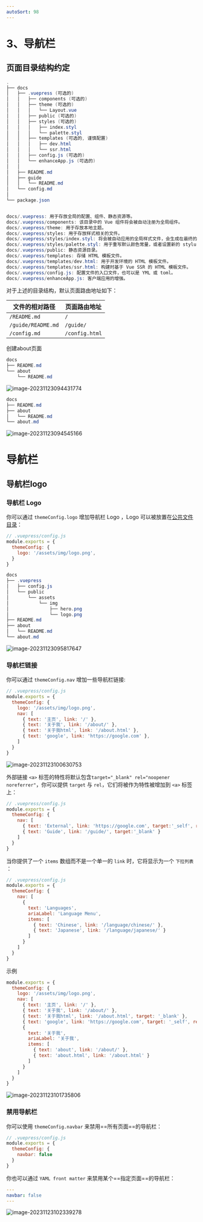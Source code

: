 ```yaml
---
autoSort: 98
---
```


# 3、导航栏 


## 页面目录结构约定

```powershell
.
├── docs
│   ├── .vuepress (可选的)
│   │   ├── components (可选的)
│   │   ├── theme (可选的)
│   │   │   └── Layout.vue
│   │   ├── public (可选的)
│   │   ├── styles (可选的)
│   │   │   ├── index.styl
│   │   │   └── palette.styl
│   │   ├── templates (可选的, 谨慎配置)
│   │   │   ├── dev.html
│   │   │   └── ssr.html
│   │   ├── config.js (可选的)
│   │   └── enhanceApp.js (可选的)
│   │ 
│   ├── README.md
│   ├── guide
│   │   └── README.md
│   └── config.md
│ 
└── package.json


docs/.vuepress: 用于存放全局的配置、组件、静态资源等。
docs/.vuepress/components: 该目录中的 Vue 组件将会被自动注册为全局组件。
docs/.vuepress/theme: 用于存放本地主题。
docs/.vuepress/styles: 用于存放样式相关的文件。
docs/.vuepress/styles/index.styl: 将会被自动应用的全局样式文件，会生成在最终的 CSS 文件结尾，具有比默认样式更高的优先级。
docs/.vuepress/styles/palette.styl: 用于重写默认颜色常量，或者设置新的 stylus 颜色常量。
docs/.vuepress/public: 静态资源目录。
docs/.vuepress/templates: 存储 HTML 模板文件。
docs/.vuepress/templates/dev.html: 用于开发环境的 HTML 模板文件。
docs/.vuepress/templates/ssr.html: 构建时基于 Vue SSR 的 HTML 模板文件。
docs/.vuepress/config.js: 配置文件的入口文件，也可以是 YML 或 toml。
docs/.vuepress/enhanceApp.js: 客户端应用的增强。
```

对于上述的目录结构，默认页面路由地址如下：

| 文件的相对路径     | 页面路由地址   |
| ------------------ | -------------- |
| `/README.md`       | `/`            |
| `/guide/README.md` | `/guide/`      |
| `/config.md`       | `/config.html` |





创建about页面

```powershell
docs
├── README.md
└── about
    └── README.md
```

![image-20231123094431774](./images/image-20231123094431774.png)

```powershell
docs
├── README.md
├── about
│   └── README.md
└── about.md
```

![image-20231123094545166](./images/image-20231123094545166.png)



# 导航栏

## 导航栏logo

### 导航栏 Logo

你可以通过 `themeConfig.logo` 增加导航栏 Logo ，Logo 可以被放置在[公共文件目录](https://www.vuepress.cn/guide/assets.html#public-files)：

```js
// .vuepress/config.js
module.exports = {
  themeConfig: {
    logo: '/assets/img/logo.png',
  }
}
```



```powershell
docs
├── .vuepress
│   ├── config.js
│   └── public
│       └── assets
│           └── img
│               ├── hero.png
│               └── logo.png
├── README.md
├── about
│   └── README.md
└── about.md
```

![image-20231123095817647](./images/image-20231123095817647.png)



### 导航栏链接

你可以通过 `themeConfig.nav` 增加一些导航栏链接:

```js
// .vuepress/config.js
module.exports = {
  themeConfig: {
    logo: '/assets/img/logo.png',
    nav: [
      { text: '主页', link: '/' },
      { text: '关于我', link: '/about/' },
      { text: '关于我html', link: '/about.html' },
      { text: 'google', link: 'https://google.com' },
    ]
  }
}
```

![image-20231123100630753](./images/image-20231123100630753.png)

外部链接 `<a>` 标签的特性将默认包含`target="_blank" rel="noopener noreferrer"`，你可以提供 `target` 与 `rel`，它们将被作为特性被增加到 `<a>` 标签上：

```js
// .vuepress/config.js
module.exports = {
  themeConfig: {
    nav: [
      { text: 'External', link: 'https://google.com', target:'_self', rel:'' },
      { text: 'Guide', link: '/guide/', target:'_blank' }
    ]
  }
}
```

当你提供了一个 `items` 数组而不是一个单一的 `link` 时，它将显示为一个 `下拉列表` ：

```js
// .vuepress/config.js
module.exports = {
  themeConfig: {
    nav: [
      {
        text: 'Languages',
        ariaLabel: 'Language Menu',
        items: [
          { text: 'Chinese', link: '/language/chinese/' },
          { text: 'Japanese', link: '/language/japanese/' }
        ]
      }
    ]
  }
}
```

示例

```js
module.exports = {
  themeConfig: {
    logo: '/assets/img/logo.png',
    nav: [
      { text: '主页', link: '/' },
      { text: '关于我', link: '/about/' },
      { text: '关于我html', link: '/about.html', target: '_blank' },
      { text: 'google', link: 'https://google.com', target: '_self', rel: '' },
      {
        text: '关于我',
        ariaLabel: '关于我',
        items: [
          { text: 'about', link: '/about/' },
          { text: 'about.html', link: '/about.html' }
        ]
      }
    ]
  }
}
```

![image-20231123101735806](./images/image-20231123101735806.png)

### 禁用导航栏

你可以使用 `themeConfig.navbar` 来禁用==所有页面==的导航栏：

```js
// .vuepress/config.js
module.exports = {
  themeConfig: {
    navbar: false
  }
}
```

你也可以通过 `YAML front matter` 来禁用某个==指定页面==的导航栏：

```yaml
---
navbar: false
---
```

![image-20231123102339278](./images/image-20231123102339278.png)










